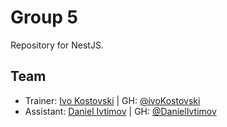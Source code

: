 # Group 5

Repository for NestJS.

## Team

- Trainer: [Ivo Kostovski](mailto:ivo@kostovski.dev) | GH: [@ivoKostovski](https://github.com/ivoKostovski)
- Assistant: [Daniel Ivtimov](mailto:danieliftimov3@gmail.com) | GH: [@DanielIvtimov](https://github.com/DanielIvtimov)
